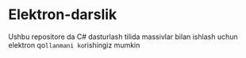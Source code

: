 # Elektron-darslik
Ushbu repositore da C# dasturlash tilida massivlar bilan ishlash uchun elektron qo`llanmani ko`rishingiz mumkin
